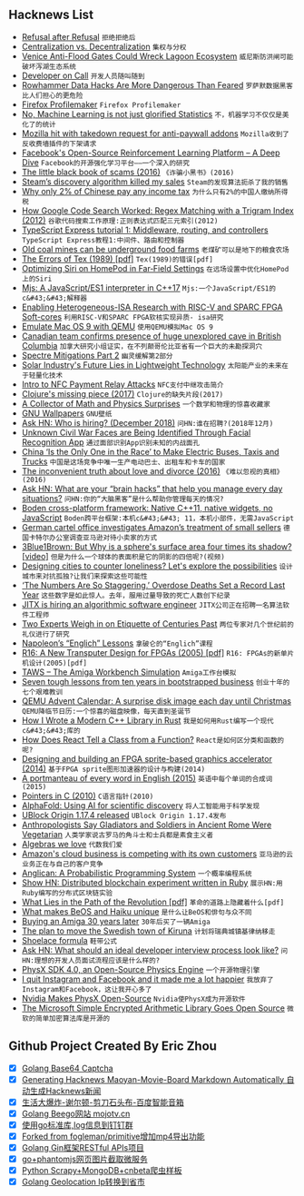 ## Hacknews List


- [Refusal after Refusal](http://www.harvarddesignmagazine.org/issues/46/refusal-after-refusal)  `拒绝拒绝后`
- [Centralization vs. Decentralization](https://avc.com/2018/12/centralization-vs-decentralization/)  `集权与分权`
- [Venice Anti-Flood Gates Could Wreck Lagoon Ecosystem](https://www.scientificamerican.com/article/venice-anti-flood-gates-could-wreck-lagoon-ecosystem/)  `威尼斯防洪闸可能破坏泻湖生态系统`
- [Developer on Call](https://henrikwarne.com/2018/12/03/developer-on-call/)  `开发人员随叫随到`
- [Rowhammer Data Hacks Are More Dangerous Than Feared](https://www.wired.com/story/rowhammer-ecc-memory-data-hack/)  `罗萨默数据黑客比人们担心的更危险`
- [Firefox Profilemaker](https://ffprofile.com/)  `Firefox Profilemaker`
- [No, Machine Learning is not just glorified Statistics](https://towardsdatascience.com/no-machine-learning-is-not-just-glorified-statistics-26d3952234e3)  `不，机器学习不仅仅是美化了的统计`
- [Mozilla hit with takedown request for anti-paywall addons](https://github.com/nextgens/anti-paywall/issues/109#issuecomment-441097828)  `Mozilla收到了反收费墙插件的下架请求`
- [Facebook&#39;s Open-Source Reinforcement Learning Platform – A Deep Dive](https://xaviergeerinck.com/facebook-horizon)  `Facebook的开源强化学习平台——一个深入的研究`
- [The little black book of scams (2016)](https://www.accc.gov.au/publications/the-little-black-book-of-scams)  `《诈骗小黑书》(2016)`
- [Steam’s discovery algorithm killed my sales](http://greyaliengames.com/blog/steams-discovery-algorithm-killed-my-sales/)  `Steam的发现算法扼杀了我的销售`
- [Why only 2% of Chinese pay any income tax](https://www.economist.com/china/2018/12/01/why-only-2-of-chinese-pay-any-income-tax)  `为什么只有2%的中国人缴纳所得税`
- [How Google Code Search Worked: Regex Matching with a Trigram Index (2012)](https://swtch.com/~rsc/regexp/regexp4.html)  `谷歌代码搜索工作原理:正则表达式匹配三元索引(2012)`
- [TypeScript Express tutorial 1: Middleware, routing, and controllers](https://wanago.io/2018/12/03/typescript-express-tutorial-routing-controllers-middleware/)  `TypeScript Express教程1:中间件、路由和控制器`
- [Old coal mines can be underground food farms](https://www.bbc.co.uk/news/uk-wales-46221656)  `老煤矿可以是地下的粮食农场`
- [The Errors of Tex (1989) [pdf]](http://texdoc.net/texmf-dist/doc/generic/knuth/errata/errorlog.pdf)  `Tex(1989)的错误[pdf]`
- [Optimizing Siri on HomePod in Far‑Field Settings](https://machinelearning.apple.com/2018/12/03/optimizing-siri-on-homepod-in-far-field-settings.html)  `在远场设置中优化HomePod上的Siri`
- [Mjs: A JavaScript/ES1 interpreter in C&#43;&#43;17](https://github.com/mras0/mjs)  `Mjs:一个JavaScript/ES1的c&#43;&#43;解释器`
- [Enabling Heterogeneous-ISA Research with RISC-V and SPARC FPGA Soft-cores](https://arxiv.org/abs/1811.08091)  `利用RISC-V和SPARC FPGA软核实现异质- isa研究`
- [Emulate Mac OS 9 with QEMU](https://www.jamesbadger.ca/2018/11/07/emulate-mac-os-9-with-qemu/)  `使用QEMU模拟Mac OS 9`
- [Canadian team confirms presence of huge unexplored cave in British Columbia](https://www.canadiangeographic.ca/article/canadian-team-confirms-presence-huge-unexplored-cave-british-columbia)  `加拿大研究小组证实，在不列颠哥伦比亚省有一个巨大的未勘探洞穴`
- [Spectre Mitigations Part 2](https://www.wasmjit.org/blog/spectre-mitigations-part-2.html)  `幽灵缓解第2部分`
- [Solar Industry&#39;s Future Lies in Lightweight Technology](https://www.scientificamerican.com/article/solar-industrys-future-lies-in-lightweight-technology/)  `太阳能产业的未来在于轻量化技术`
- [Intro to NFC Payment Relay Attacks](https://salmg.net/2018/12/01/intro-to-nfc-payment-relay-attacks/)  `NFC支付中继攻击简介`
- [Clojure&#39;s missing piece (2017)](http://nathanmarz.com/blog/clojures-missing-piece.html)  `Clojure的缺失片段(2017)`
- [A Collector of Math and Physics Surprises](https://www.quantamagazine.org/tadashi-tokieda-collects-math-and-physics-surprises-20181127/)  `一个数学和物理的惊喜收藏家`
- [GNU Wallpapers](https://www.gnu.org/graphics/wallpapers.en.html)  `GNU壁纸`
- [Ask HN: Who is hiring? (December 2018)](item?id=18589702)  `问HN:谁在招聘?(2018年12月)`
- [Unknown Civil War Faces are Being Identified Through Facial Recognition App](https://www.thevintagenews.com/2018/12/01/civil-war-photo-sleuth/)  `通过面部识别App识别未知的内战面孔`
- [China ‘Is the Only One in the Race’ to Make Electric Buses, Taxis and Trucks](https://www.wsj.com/articles/china-has-early-lead-on-electric-commercial-vehicles-1543755601)  `中国是这场竞争中唯一生产电动巴士、出租车和卡车的国家`
- [The inconvenient truth about love and divorce (2016)](https://ideas.ted.com/the-inconvenient-truth-about-love-and-divorce/)  `《难以忽视的真相》(2016)`
- [Ask HN: What are your “brain hacks” that help you manage every day situations?](item?id=18588727)  `问HN:你的“大脑黑客”是什么帮助你管理每天的情况?`
- [Boden cross-platform framework: Native C&#43;&#43;11, native widgets, no JavaScript](https://github.com/ashampoosystems/boden)  `Boden跨平台框架:本机c&#43;&#43; 11，本机小部件，无需JavaScript`
- [German cartel office investigates Amazon’s treatment of small sellers](https://www.handelsblatt.com/today/companies/antitrust-german-cartel-office-investigates-amazons-treatment-of-small-sellers/23701670.html?ticket=ST-6205428-k5gUAoSGgp5JpMDs2mkz-ap1)  `德国卡特尔办公室调查亚马逊对待小卖家的方式`
- [3Blue1Brown: But Why is a sphere&#39;s surface area four times its shadow? [video]](https://www.youtube.com/watch?v=GNcFjFmqEc8)  `但是为什么一个球体的表面积是它的阴影的四倍呢?(视频)`
- [Designing cities to counter loneliness? Let&#39;s explore the possibilities](https://theconversation.com/designing-cities-to-counter-loneliness-lets-explore-the-possibilities-104853)  `设计城市来对抗孤独?让我们来探索这些可能性`
- [‘The Numbers Are So Staggering.’ Overdose Deaths Set a Record Last Year](https://www.nytimes.com/interactive/2018/11/29/upshot/fentanyl-drug-overdose-deaths.html)  `这些数字是如此惊人。去年，服用过量导致的死亡人数创下纪录`
- [JITX is hiring an algorithmic software engineer](item?id=18590456)  `JITX公司正在招聘一名算法软件工程师`
- [Two Experts Weigh in on Etiquette of Centuries Past](https://www.nytimes.com/2018/11/26/books/review/how-to-behave-badly-elizabethan-england-ruth-goodman-what-would-mrs-astor-do-cecelia-tichi.html)  `两位专家对几个世纪前的礼仪进行了研究`
- [Napoleon’s “Englich” Lessons](https://publicdomainreview.org/collections/napoleons-englich-lessons/)  `拿破仑的“Englich”课程`
- [R16: A New Transputer Design for FPGAs (2005) [pdf]](https://pdfs.semanticscholar.org/64b8/c6ddf2b07ee72a316eb7059d5361cf8d7eac.pdf)  `R16: FPGAs的新单片机设计(2005)[pdf]`
- [TAWS – The Amiga Workbench Simulation](http://www.taws.ch/WB.html)  `Amiga工作台模拟`
- [Seven tough lessons from ten years in bootstrapped business](https://likewise.am/2018/12/01/seven-tough-lessons-from-ten-years-in-bootstrapped-business/)  `创业十年的七个艰难教训`
- [QEMU Advent Calendar: A surprise disk image each day until Christmas](https://qemu-advent-calendar.org/)  `QEMU降临节日历:一个惊喜的磁盘映像，每天直到圣诞节`
- [How I Wrote a Modern C&#43;&#43; Library in Rust](https://hsivonen.fi/modern-cpp-in-rust/)  `我是如何用Rust编写一个现代c&#43;&#43;库的`
- [How Does React Tell a Class from a Function?](https://overreacted.io/how-does-react-tell-a-class-from-a-function/)  `React是如何区分类和函数的呢?`
- [Designing and building an FPGA sprite-based graphics accelerator (2014)](http://andybrown.me.uk/2014/06/01/ase/)  `基于FPGA sprite图形加速器的设计与构建(2014)`
- [A portmanteau of every word in English (2015)](http://www.cs.cmu.edu/~tom7/portmantout/)  `英语中每个单词的合成词(2015)`
- [Pointers in C (2010)](https://boredzo.org/pointers/)  `C语言指针(2010)`
- [AlphaFold: Using AI for scientific discovery](https://deepmind.com/blog/alphafold/)  `将人工智能用于科学发现`
- [UBlock Origin 1.17.4 released](https://github.com/gorhill/uBlock/releases/tag/1.17.4)  `UBlock Origin 1.17.4发布`
- [Anthropologists Say Gladiators and Soldiers in Ancient Rome Were Vegetarian](https://www.ncbi.nlm.nih.gov/pmc/articles/PMC3761927/)  `人类学家说古罗马的角斗士和士兵都是素食主义者`
- [Algebras we love](https://kubuszok.com/2018/algebras-we-love/)  `代数我们爱`
- [Amazon&#39;s cloud business is competing with its own customers](https://www.cnbc.com/2018/11/30/aws-is-competing-with-its-customers.html)  `亚马逊的云业务正在与自己的客户竞争`
- [Anglican: A Probabilistic Programming System](https://probprog.github.io/anglican/index.html)  `一个概率编程系统`
- [Show HN: Distributed blockchain experiment written in Ruby](https://github.com/oguzbilgic/zincir)  `展示HN:用Ruby编写的分布式区块链实验`
- [What Lies in the Path of the Revolution [pdf]](https://github.com/amb26/papers/blob/master/ppig-2018/What_Lies_in_the_Path_of_the_Revolution.pdf)  `革命的道路上隐藏着什么[pdf]`
- [What makes BeOS and Haiku unique](https://osvoyager.wordpress.com/2018/11/30/what-makes-beos-and-haiku-unique/)  `是什么让BeOS和俳句与众不同`
- [Buying an Amiga 30 years later](https://www.vintagewave.net/blog/2018/11/30/buying-a-commodore-amiga-30-years-later)  `30年后买了一辆Amiga`
- [The plan to move the Swedish town of Kiruna](https://www.theguardian.com/cities/2018/dec/02/kiruna-swedish-arctic-town-had-to-move-reindeer-herders-in-the-way)  `计划将瑞典城镇基律纳移走`
- [Shoelace formula](https://en.wikipedia.org/wiki/Shoelace_formula)  `鞋带公式`
- [Ask HN: What should an ideal developer interview process look like?](item?id=18585677)  `问HN:理想的开发人员面试流程应该是什么样的?`
- [PhysX SDK 4.0, an Open-Source Physics Engine](https://news.developer.nvidia.com/announcing-physx-sdk-4-0-an-open-source-physics-engine/)  `一个开源物理引擎`
- [I quit Instagram and Facebook and it made me a lot happier](https://www.cnbc.com/2018/12/01/social-media-detox-christina-farr-quits-instagram-facebook.html)  `我放弃了Instagram和Facebook，这让我开心多了`
- [Nvidia Makes PhysX Open-Source](https://www.phoronix.com/scan.php?page=news_item&amp;px=NVIDIA-Open-Source-PhysX)  `Nvidia使PhysX成为开源软件`
- [The Microsoft Simple Encrypted Arithmetic Library Goes Open Source](https://www.microsoft.com/en-us/research/blog/the-microsoft-simple-encrypted-arithmetic-library-goes-open-source/)  `微软的简单加密算法库是开源的`

## Github Project Created By Eric Zhou

- [x] [Golang Base64 Captcha](https://github.com/mojocn/base64Captcha)
- [x] [Generating Hacknews Maoyan-Movie-Board Markdown Automatically 自动生成Hacknews新闻](https://github.com/dejavuzhou/md-genie)
- [x] [生活大爆炸-谢尔顿-剪刀石头布-百度智能音箱](https://github.com/mojocn/dueros-bang-game)
- [x] [Golang Beego网站 mojotv.cn](https://github.com/mojocn/www.mojotv.cn)
- [x] [使用go标准库,log信息到钉钉群](https://github.com/mojocn/dooger)
- [x] [Forked from fogleman/primitive增加mp4导出功能](https://github.com/mojocn/primitive)
- [x] [Golang Gin框架RESTful APIs项目](https://github.com/JJJJJJJerk/ezier-golang-web-api-framework)
- [x] [go+phantomjs网页图片截取微服务](https://github.com/mojocn/screen_shot)
- [x] [Python Scrapy+MongoDB+cnbeta爬虫样板](https://github.com/mojocn/scrapy_mongodb_boilerplate_cnbeta)
- [x] [Golang Geolocation Ip转换到省市](https://github.com/mojocn/ip2location)